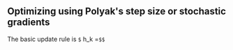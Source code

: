 ## Optimizing using Polyak's step size or stochastic gradients

The basic update rule is 
`$` h_k =`$$`
